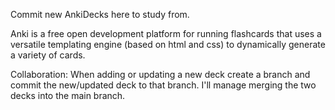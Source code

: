 Commit new AnkiDecks here to study from.

Anki is a free open development platform for running flashcards that uses a versatile templating engine (based on html and css) to dynamically generate a variety of cards.

Collaboration:
When adding or updating a new deck create a branch and commit the new/updated deck to that branch. I'll manage merging the two decks into the main branch.
